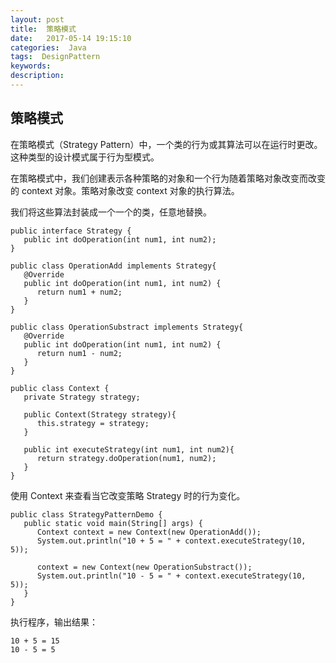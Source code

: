 ```yaml
---
layout: post
title:  策略模式
date:   2017-05-14 19:15:10
categories:  Java
tags:  DesignPattern
keywords: 
description:         
---
```


## 策略模式
在策略模式（Strategy Pattern）中，一个类的行为或其算法可以在运行时更改。这种类型的设计模式属于行为型模式。

在策略模式中，我们创建表示各种策略的对象和一个行为随着策略对象改变而改变的 context 对象。策略对象改变 context 对象的执行算法。

我们将这些算法封装成一个一个的类，任意地替换。

```
public interface Strategy {
   public int doOperation(int num1, int num2);
}
```
```
public class OperationAdd implements Strategy{
   @Override
   public int doOperation(int num1, int num2) {
      return num1 + num2;
   }
}

public class OperationSubstract implements Strategy{
   @Override
   public int doOperation(int num1, int num2) {
      return num1 - num2;
   }
}
```
```
public class Context {
   private Strategy strategy;
 
   public Context(Strategy strategy){
      this.strategy = strategy;
   }
 
   public int executeStrategy(int num1, int num2){
      return strategy.doOperation(num1, num2);
   }
}
```
使用 Context 来查看当它改变策略 Strategy 时的行为变化。

```
public class StrategyPatternDemo {
   public static void main(String[] args) {
      Context context = new Context(new OperationAdd());    
      System.out.println("10 + 5 = " + context.executeStrategy(10, 5));
 
      context = new Context(new OperationSubstract());      
      System.out.println("10 - 5 = " + context.executeStrategy(10, 5));
   }
}
```

执行程序，输出结果：
```
10 + 5 = 15
10 - 5 = 5
```
